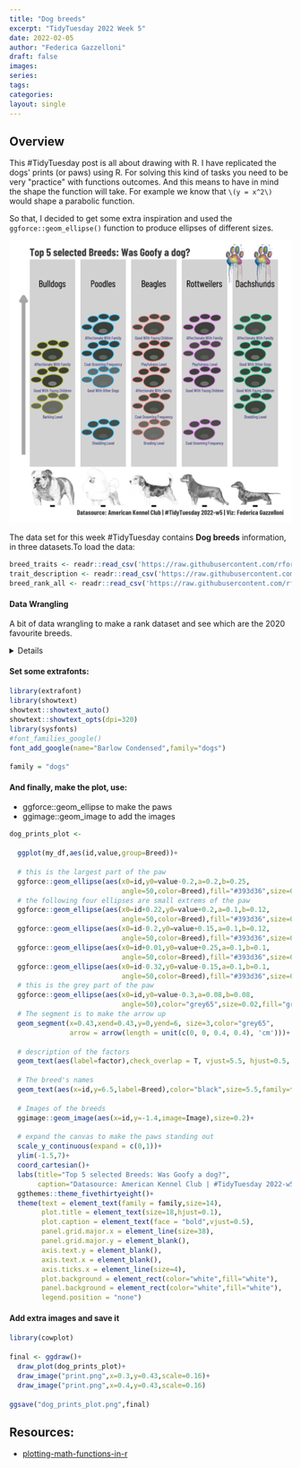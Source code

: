 ```yaml
---
title: "Dog breeds"
excerpt: "TidyTuesday 2022 Week 5"
date: 2022-02-05
author: "Federica Gazzelloni"
draft: false
images:
series:
tags:
categories: 
layout: single
---
```





## Overview


This #TidyTuesday post is all about drawing with R.
I have replicated the dogs' prints (or paws) using R. For solving this kind of tasks you need to be very "practice" with functions outcomes. And this means to have in mind the shape the function will take. For example we know that `\(y = x^2\)` would shape a parabolic function.

So that, I decided to get some extra inspiration and used the `ggforce::geom_ellipse()` function to produce ellipses of different sizes.





![](featured.png)

The data set for this week #TidyTuesday contains **Dog breeds** information, in three datasets.To load the data:

```r
breed_traits <- readr::read_csv('https://raw.githubusercontent.com/rfordatascience/tidytuesday/master/data/2022/2022-02-01/breed_traits.csv')
trait_description <- readr::read_csv('https://raw.githubusercontent.com/rfordatascience/tidytuesday/master/data/2022/2022-02-01/trait_description.csv')
breed_rank_all <- readr::read_csv('https://raw.githubusercontent.com/rfordatascience/tidytuesday/master/data/2022/2022-02-01/breed_rank.csv')
```

#### Data Wrangling

A bit of data wrangling to make a rank dataset and see which are the 2020 favourite breeds.

<details>

```r
rank<-breed_rank_all%>%
  count(Breed,`2020 Rank`,Image)%>%
  arrange(`2020 Rank`)%>%
  slice(1:10)%>%
  relocate(`2020 Rank`)%>%
  select(-n)

rank
```


Select favourite breeds, and set the images 

```r
dogs<-c("Bulldogs","Poodles","Beagles","Rottweilers","Dachshunds")

images <-rank%>%filter(Breed%in%dogs)%>%select(Breed,Image)

my_df <-breed_traits%>%
  select(-"Coat Type",-"Coat Length")%>%
  filter(Breed%in%dogs)%>%
  mutate(id=row_number())%>%
  relocate(id)%>%
  pivot_longer(cols=3:16,names_to="factor",values_to="value")%>%
  inner_join(images,by="Breed")
```


</details>

#### Set some extrafonts:


```r
library(extrafont)
library(showtext)
showtext::showtext_auto()
showtext::showtext_opts(dpi=320)
library(sysfonts)
#font_families_google()
font_add_google(name="Barlow Condensed",family="dogs")

family = "dogs"
```


#### And finally, make the plot, use:

- ggforce::geom_ellipse to make the paws
- ggimage::geom_image to add the images


```r
dog_prints_plot <-
  
  ggplot(my_df,aes(id,value,group=Breed))+
  
  # this is the largest part of the paw
  ggforce::geom_ellipse(aes(x0=id,y0=value-0.2,a=0.2,b=0.25,
                            angle=50,color=Breed),fill="#393d36",size=0.5,alpha=0.7)+
  # the following four ellipses are small extrems of the paw
  ggforce::geom_ellipse(aes(x0=id+0.22,y0=value+0.2,a=0.1,b=0.12, 
                            angle=50,color=Breed),fill="#393d36",size=0.5,alpha=0.7)+
  ggforce::geom_ellipse(aes(x0=id-0.2,y0=value+0.15,a=0.1,b=0.12,
                            angle=50,color=Breed),fill="#393d36",size=0.5,alpha=0.7)+
  ggforce::geom_ellipse(aes(x0=id+0.01,y0=value+0.25,a=0.1,b=0.1,
                            angle=50,color=Breed),fill="#393d36",size=0.5,alpha=0.7)+
  ggforce::geom_ellipse(aes(x0=id-0.32,y0=value-0.15,a=0.1,b=0.1,
                            angle=50,color=Breed),fill="#393d36",size=0.5,alpha=0.7)+
  # this is the grey part of the paw  
  ggforce::geom_ellipse(aes(x0=id,y0=value-0.3,a=0.08,b=0.08,
                            angle=50),color="grey65",size=0.02,fill="grey65",alpha=0.1) +
  # The segment is to make the arrow up
  geom_segment(x=0.43,xend=0.43,y=0,yend=6, size=3,color="grey65",
               arrow = arrow(length = unit(c(0, 0, 0.4, 0.4), 'cm')))+
  
  # description of the factors
  geom_text(aes(label=factor),check_overlap = T, vjust=5.5, hjust=0.5, size=2.5, color="midnightblue",family=family)+
  
  # The breed's names
  geom_text(aes(x=id,y=6.5,label=Breed),color="black",size=5.5,family=family,face="bold")+
  
  # Images of the breeds
  ggimage::geom_image(aes(x=id,y=-1.4,image=Image),size=0.2)+
  
  # expand the canvas to make the paws standing out
  scale_y_continuous(expand = c(0,1))+
  ylim(-1.5,7)+
  coord_cartesian()+
  labs(title="Top 5 selected Breeds: Was Goofy a dog?", 
       caption="Datasource: American Kennel Club | #TidyTuesday 2022-w5 | Viz: Federica Gazzelloni")+
  ggthemes::theme_fivethirtyeight()+
  theme(text = element_text(family = family,size=14),
        plot.title = element_text(size=18,hjust=0.1),
        plot.caption = element_text(face = "bold",vjust=0.5),
        panel.grid.major.x = element_line(size=38),
        panel.grid.major.y = element_blank(),
        axis.text.y = element_blank(),
        axis.text.x = element_blank(),
        axis.ticks.x = element_line(size=4),
        plot.background = element_rect(color="white",fill="white"),
        panel.background = element_rect(color="white",fill="white"),
        legend.position = "none")
```

#### Add extra images and save it

```r
library(cowplot)

final <- ggdraw()+
  draw_plot(dog_prints_plot)+
  draw_image("print.png",x=0.3,y=0.43,scale=0.16)+
  draw_image("print.png",x=0.4,y=0.43,scale=0.16)

ggsave("dog_prints_plot.png",final)
```


## Resources:

- [plotting-math-functions-in-r](https://steemit.com/programming/@dkmathstats/plotting-math-functions-in-r)
